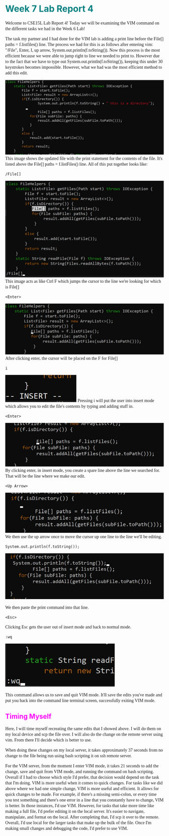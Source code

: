 # <span style="color:teal"> Week 7 Lab Report 4 </span>

<span style="font-family:Hellvetica; font-size:1em;">Welcome to CSE15L Lab Report 4! Today we will be examining the VIM command on the different tasks we had in the Week 6 Lab!</span>

<span style="font-family:Hellvetica; font-size:1em;">The task my partner and I had done for the VIM lab is adding a print line before the File[] paths = f.listfiles() line. The process we had for this is as follows after entering vim: "/File", Enter, I, up arrow, System.out.println(f.toString()). Now this process is the most efficient because we were able to jump right to line we needed to print to. However due to the fact that we have to type out System.out.println(f.toString()), keeping this under 30 keystrokes becomes impossible. However, what we had was the most efficient method to add this edit. </span>

![image](print_file.jpg)
<span style="font-family:Hellvetica; font-size:1em;">This image shows the updated file with the print statement for the contents of the file. It's listed above the File[] paths = f.listFiles() line. All of this put together looks like: </span>

```
/File[]
```
![image](find_file.jpg)
<span style="font-family:Hellvetica; font-size:1em;">This image acts as like Ctrl F which jumps the cursor to the line we're looking for which is File[]</span>

```
<Enter>
```
![image](cursor_find.jpg)
<span style="font-family:Hellvetica; font-size:1em;">After clicking enter, the cursor will be placed on the F for File[]</span>

```
i
```
![image](insert_mode.jpg)
<span style="font-family:Hellvetica; font-size:1em;">Pressing i will put the user into insert mode which allows you to edit the file's contents by typing and adding stuff in.</span>

```
<Enter>
```
![image](creating_space.jpg)
<span style="font-family:Hellvetica; font-size:1em;">By clicking enter, in insert mode, you create a spare line above the line we searched for. That will be the line where we make our edit.</span>

```
<Up Arrow>
```
![image](up_arrow.jpg)
<span style="font-family:Hellvetica; font-size:1em;">We then use the up arrow once to move the cursor up one line to the line we'll be editing.</span>

```
System.out.println(f.toString());
```
![image](printing_file.jpg)

<span style="font-family:Hellvetica; font-size:1em;">We then paste the print command into that line.</span>

```
<Esc>
```
<span style="font-family:Hellvetica; font-size:1em;">Clicking Esc gets the user out of insert mode and back to normal mode.</span>

```
:wq
```
![image](saving_file.jpg)

<span style="font-family:Hellvetica; font-size:1em;">This command allows us to save and quit VIM mode. It'll save the edits you've made and put you back into the command line terminal screen, successfully exiting VIM mode.</span>

## <span style="color:Magenta"> Timing Myself</span>

<span style="font-family:Hellvetica; font-size:1em;">Here, I will time myself recreating the same edits that I showed above. I will do them on my local device and scp the file over. I will also do the change on the remote server using vim. From there I'll decide which is better to use.</span>

<span style="font-family:Hellvetica; font-size:1em;">When doing these changes on my local server, it takes approximately 37 seconds from no change to the file being run using bash scripting it on ssh remote server. </span>

<span style="font-family:Hellvetica; font-size:1em;">
For the VIM server, from the moment I enter VIM mode, it takes 21 seconds to add the change, save and quit from VIM mode, and running the command on bash scripting.</span>

<span style="font-family:Hellvetica; font-size:1em;">
Overall if I had to choose which style I'd prefer, that decision would depend on the task that I'm doing. VIM is more useful when it comes to quick changes. For tasks like we did above where we had one simple change, VIM is more useful and efficient. It allows for quick changes to be made. For example, if there's a missing semi-colon, or every time you test something and there's one error in a line that you constantly have to change, VIM is better. In those instances, I'd use VIM. However, for tasks that take more time like making a full file, I'd prefer editing it on the local server. It's easier to navigate, manipulate, and format on the local. After completing that, I'd scp it over to the remote.</span>

<span style="font-family:Hellvetica; font-size:1em;">
Overall, I'd use local for the larger tasks that make up the bulk of the file. Once I'm making small changes and debugging the code, I'd prefer to use VIM.</span>
